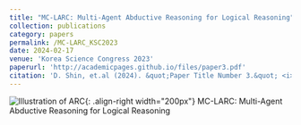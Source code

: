 ```yaml
---
title: "MC-LARC: Multi-Agent Abductive Reasoning for Logical Reasoning"
collection: publications
category: papers
permalink: /MC-LARC_KSC2023
date: 2024-02-17
venue: 'Korea Science Congress 2023'
paperurl: 'http://academicpages.github.io/files/paper3.pdf'
citation: 'D. Shin, et.al (2024). &quot;Paper Title Number 3.&quot; <i>GitHub Journal of Bugs</i>. 1(3).'
---
```


![Illustration of ARC](/images/500x300.png){: .align-right width="200px"}
MC-LARC: Multi-Agent Abductive Reasoning for Logical Reasoning
